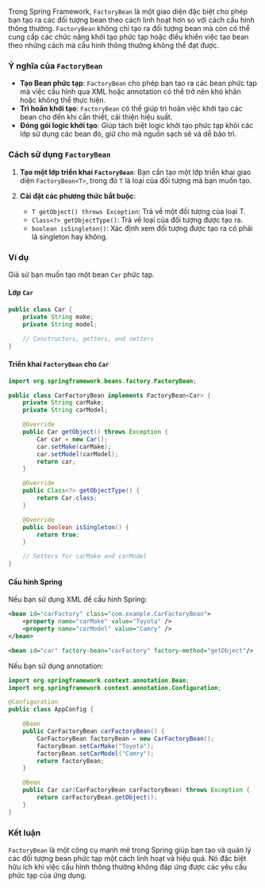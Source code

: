 Trong Spring Framework, `FactoryBean` là một giao diện đặc biệt cho phép bạn tạo ra các đối tượng bean theo cách linh hoạt hơn so với cách cấu hình thông thường. `FactoryBean` không chỉ tạo ra đối tượng bean mà còn có thể cung cấp các chức năng khởi tạo phức tạp hoặc điều khiển việc tạo bean theo những cách mà cấu hình thông thường không thể đạt được.

### Ý nghĩa của `FactoryBean`

- **Tạo Bean phức tạp**: `FactoryBean` cho phép bạn tạo ra các bean phức tạp mà việc cấu hình qua XML hoặc annotation có thể trở nên khó khăn hoặc không thể thực hiện.
- **Trì hoãn khởi tạo**: `FactoryBean` có thể giúp trì hoãn việc khởi tạo các bean cho đến khi cần thiết, cải thiện hiệu suất.
- **Đóng gói logic khởi tạo**: Giúp tách biệt logic khởi tạo phức tạp khỏi các lớp sử dụng các bean đó, giữ cho mã nguồn sạch sẽ và dễ bảo trì.

### Cách sử dụng `FactoryBean`

1. **Tạo một lớp triển khai `FactoryBean`**: Bạn cần tạo một lớp triển khai giao diện `FactoryBean<T>`, trong đó `T` là loại của đối tượng mà bạn muốn tạo.

2. **Cài đặt các phương thức bắt buộc**:
    - `T getObject() throws Exception`: Trả về một đối tượng của loại T.
    - `Class<?> getObjectType()`: Trả về loại của đối tượng được tạo ra.
    - `boolean isSingleton()`: Xác định xem đối tượng được tạo ra có phải là singleton hay không.

### Ví dụ

Giả sử bạn muốn tạo một bean `Car` phức tạp.

#### Lớp `Car`

```java
public class Car {
    private String make;
    private String model;

    // Constructors, getters, and setters
}
```

#### Triển khai `FactoryBean` cho `Car`

```java
import org.springframework.beans.factory.FactoryBean;

public class CarFactoryBean implements FactoryBean<Car> {
    private String carMake;
    private String carModel;

    @Override
    public Car getObject() throws Exception {
        Car car = new Car();
        car.setMake(carMake);
        car.setModel(carModel);
        return car;
    }

    @Override
    public Class<?> getObjectType() {
        return Car.class;
    }

    @Override
    public boolean isSingleton() {
        return true;
    }

    // Setters for carMake and carModel
}
```

#### Cấu hình Spring

Nếu bạn sử dụng XML để cấu hình Spring:

```xml
<bean id="carFactory" class="com.example.CarFactoryBean">
    <property name="carMake" value="Toyota" />
    <property name="carModel" value="Camry" />
</bean>

<bean id="car" factory-bean="carFactory" factory-method="getObject"/>
```

Nếu bạn sử dụng annotation:

```java
import org.springframework.context.annotation.Bean;
import org.springframework.context.annotation.Configuration;

@Configuration
public class AppConfig {

    @Bean
    public CarFactoryBean carFactoryBean() {
        CarFactoryBean factoryBean = new CarFactoryBean();
        factoryBean.setCarMake("Toyota");
        factoryBean.setCarModel("Camry");
        return factoryBean;
    }

    @Bean
    public Car car(CarFactoryBean carFactoryBean) throws Exception {
        return carFactoryBean.getObject();
    }
}
```

### Kết luận

`FactoryBean` là một công cụ mạnh mẽ trong Spring giúp bạn tạo và quản lý các đối tượng bean phức tạp một cách linh hoạt và hiệu quả. Nó đặc biệt hữu ích khi việc cấu hình thông thường không đáp ứng được các yêu cầu phức tạp của ứng dụng.